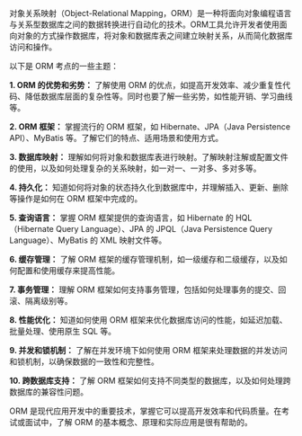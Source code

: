 对象关系映射（Object-Relational Mapping，ORM）是一种将面向对象编程语言与关系型数据库之间的数据转换进行自动化的技术。ORM工具允许开发者使用面向对象的方式操作数据库，将对象和数据库表之间建立映射关系，从而简化数据库访问和操作。

以下是 ORM 考点的一些主题：

**1. ORM 的优势和劣势：** 了解使用 ORM 的优点，如提高开发效率、减少重复性代码、降低数据库层面的复杂性等。同时也要了解一些劣势，如性能开销、学习曲线等。

**2. ORM 框架：** 掌握流行的 ORM 框架，如 Hibernate、JPA（Java Persistence API）、MyBatis 等。了解它们的特点、适用场景和使用方式。

**3. 数据库映射：** 理解如何将对象和数据库表进行映射。了解映射注解或配置文件的使用，以及如何处理复杂的关系映射，如一对一、一对多、多对多等。

**4. 持久化：** 知道如何将对象的状态持久化到数据库中，并理解插入、更新、删除等操作是如何在 ORM 框架中完成的。

**5. 查询语言：** 掌握 ORM 框架提供的查询语言，如 Hibernate 的 HQL（Hibernate Query Language）、JPA 的 JPQL（Java Persistence Query Language）、MyBatis 的 XML 映射文件等。

**6. 缓存管理：** 了解 ORM 框架的缓存管理机制，如一级缓存和二级缓存，以及如何配置和使用缓存来提高性能。

**7. 事务管理：** 理解 ORM 框架如何支持事务管理，包括如何处理事务的提交、回滚、隔离级别等。

**8. 性能优化：** 知道如何使用 ORM 框架来优化数据库访问的性能，如延迟加载、批量处理、使用原生 SQL 等。

**9. 并发和锁机制：** 了解在并发环境下如何使用 ORM 框架来处理数据的并发访问和锁机制，以确保数据的一致性和完整性。

**10. 跨数据库支持：** 了解 ORM 框架如何支持不同类型的数据库，以及如何处理跨数据库的兼容性问题。

ORM 是现代应用开发中的重要技术，掌握它可以提高开发效率和代码质量。在考试或面试中，了解 ORM 的基本概念、原理和实际应用是很有帮助的。